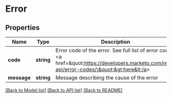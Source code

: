 # Error

## Properties

Name | Type | Description | Notes
------------ | ------------- | ------------- | -------------
**code** | **string** | Error code of the error.  See full list of error codes &lt;a href&#x3D;\&quot;https://developers.marketo.com/rest-api/error-codes/\&quot;&gt;here&lt;/a&gt; | 
**message** | **string** | Message describing the cause of the error | 

[[Back to Model list]](../README.md#documentation-for-models) [[Back to API list]](../README.md#documentation-for-api-endpoints) [[Back to README]](../README.md)
